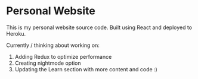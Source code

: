 # Personal Website
This is my personal website source code. Built using React and deployed to Heroku.

Currently / thinking about working on:
1. Adding Redux to optimize performance
2. Creating nightmode option
4. Updating the Learn section with more content and code :)